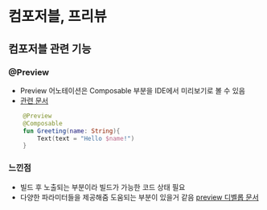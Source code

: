# 컴포저블, 프리뷰

## 컴포저블 관련 기능

### @Preview

* Preview 어노테이션은 Composable 부분을 IDE에서 미리보기로 볼 수 있음
* [관련 문서](https://developer.android.com/jetpack/compose/preview?hl=ko)

```kotlin
    @Preview
    @Composable
    fun Greeting(name: String){
        Text(text = "Hello $name!")
    }
```


### 느낀점

* 빌드 후 노출되는 부분이라 빌드가 가능한 코드 상태 필요
* 다양한 파라미터들을 제공해줌 도움되는 부분이 있을거 같음 [preview 디벨롭 문서](https://developer.android.com/reference/kotlin/androidx/compose/ui/tooling/preview/Preview)